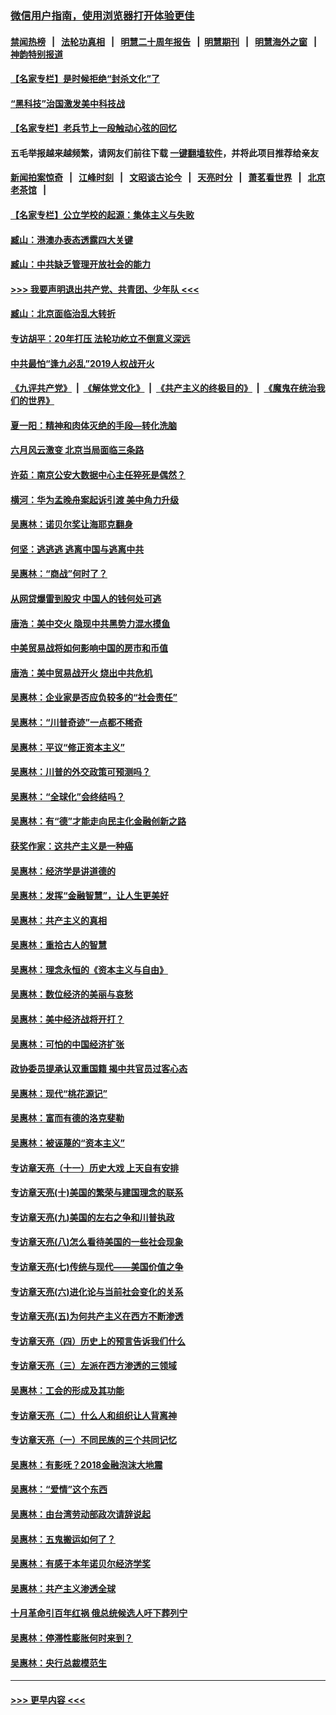 ### [微信用户指南，使用浏览器打开体验更佳](https://github.com/gfw-breaker/banned-news1/blob/master/indexes/wechat-guide.md?t=0)
#### [禁闻热榜](热点新闻.md?t=0)  &nbsp;&nbsp;|&nbsp;&nbsp; [法轮功真相](https://github.com/gfw-breaker/truth/blob/master/README.md?t=0) &nbsp;&nbsp;|&nbsp;&nbsp; [明慧二十周年报告](https://github.com/gfw-breaker/mh-reports/blob/master/README.md?t=0) &nbsp;&nbsp;|&nbsp;&nbsp;[明慧期刊](https://github.com/gfw-breaker/mh-qikan) &nbsp;&nbsp;|&nbsp;&nbsp; [明慧海外之窗](https://github.com/gfw-breaker/mh-news/blob/master/README.md?t=0) &nbsp;&nbsp;|&nbsp;&nbsp; [神韵特别报道](https://github.com/gfw-breaker/mh-news/blob/master/shenyun.md?t=0)
#### [【名家专栏】是时候拒绝“封杀文化”了](../pages/nsc423/n11814093.md?t=02110702) 
#### [“黑科技”治国激发美中科技战](../pages/nsc423/n11638056.md?t=02110702) 
#### [【名家专栏】老兵节上一段触动心弦的回忆](../pages/nsc423/n11646016.md?t=02110702) 
#### 五毛举报越来越频繁，请网友们前往下载 [一键翻墙软件](https://github.com/gfw-breaker/ssr-accounts)，并将此项目推荐给亲友
#### [新闻拍案惊奇](https://github.com/gfw-breaker/banned-news1/blob/master/pages/link4.md) &nbsp;&nbsp;|&nbsp;&nbsp; [江峰时刻](https://github.com/gfw-breaker/banned-news1/blob/master/pages/link4.md) &nbsp;&nbsp;|&nbsp;&nbsp; [文昭谈古论今](https://github.com/gfw-breaker/banned-news1/blob/master/pages/link4.md) &nbsp;&nbsp;|&nbsp;&nbsp; [天亮时分](https://github.com/gfw-breaker/banned-news1/blob/master/pages/link4.md) &nbsp;&nbsp;|&nbsp;&nbsp; [萧茗看世界](https://github.com/gfw-breaker/banned-news1/blob/master/pages/link4.md) &nbsp;&nbsp;|&nbsp;&nbsp; [北京老茶馆](https://github.com/gfw-breaker/banned-news1/blob/master/pages/link4.md) &nbsp;&nbsp;|&nbsp;&nbsp; 
#### [【名家专栏】公立学校的起源：集体主义与失败](../pages/nsc423/n11601833.md?t=02110702) 
#### [臧山：港澳办表态透露四大关键](../pages/nsc423/n11421628.md?t=02110702) 
#### [臧山：中共缺乏管理开放社会的能力](../pages/nsc423/n11407457.md?t=02110702) 
#### [>>> 我要声明退出共产党、共青团、少年队 <<<](https://github.com/begood0513/goodnews/blob/master/quit/letter.md) 
#### [臧山：北京面临治乱大转折](../pages/nsc423/n11406895.md?t=02110702) 
#### [专访胡平：20年打压 法轮功屹立不倒意义深远](../pages/nsc423/n11398800.md?t=02110702) 
#### [中共最怕“逢九必乱”2019人权战开火](../pages/nsc423/n11385248.md?t=02110702) 
#### [《九评共产党》](https://github.com/begood0513/9ping.md/blob/master/README.md) &nbsp;|&nbsp; [《解体党文化》](../../../../jtdwh.md/blob/master/README.md)  &nbsp;|&nbsp; [《共产主义的终极目的》](../../../../gczydzjmd.md/blob/master/README.md) &nbsp;|&nbsp; [《魔鬼在统治我们的世界》](../../../../mgztzwmdsj.md/blob/master/README.md) 
#### [夏一阳：精神和肉体灭绝的手段—转化洗脑](../pages/nsc423/n11368250.md?t=02110702) 
#### [六月风云激变 北京当局面临三条路](../pages/nsc423/n11313668.md?t=02110702) 
#### [许茹：南京公安大数据中心主任猝死是偶然？](../pages/nsc423/n11064744.md?t=02110702) 
#### [横河：华为孟晚舟案起诉引渡 美中角力升级](../pages/nsc423/n11027230.md?t=02110702) 
#### [吴惠林：诺贝尔奖让海耶克翻身](../pages/nsc423/n10890049.md?t=02110702) 
#### [何坚：逃逃逃 逃离中国与逃离中共](../pages/nsc423/n10592891.md?t=02110702) 
#### [吴惠林：“商战”何时了？](../pages/nsc423/n10573558.md?t=02110702) 
#### [从网贷爆雷到股灾 中国人的钱何处可逃](../pages/nsc423/n10572800.md?t=02110702) 
#### [唐浩：美中交火 隐现中共黑势力混水摸鱼](../pages/nsc423/n10544040.md?t=02110702) 
#### [中美贸易战将如何影响中国的房市和币值](../pages/nsc423/n10543697.md?t=02110702) 
#### [唐浩：美中贸易战开火 烧出中共危机](../pages/nsc423/n10540126.md?t=02110702) 
#### [吴惠林：企业家是否应负较多的“社会责任”](../pages/nsc423/n10535022.md?t=02110702) 
#### [吴惠林：“川普奇迹”一点都不稀奇](../pages/nsc423/n10512808.md?t=02110702) 
#### [吴惠林：平议“修正资本主义”](../pages/nsc423/n10495724.md?t=02110702) 
#### [吴惠林：川普的外交政策可预测吗？](../pages/nsc423/n10462387.md?t=02110702) 
#### [吴惠林：“全球化”会终结吗？](../pages/nsc423/n10452838.md?t=02110702) 
#### [吴惠林：有“德”才能走向民主化金融创新之路](../pages/nsc423/n10432292.md?t=02110702) 
#### [获奖作家：这共产主义是一种癌](../pages/nsc423/n10431541.md?t=02110702) 
#### [吴惠林：经济学是讲道德的](../pages/nsc423/n10398014.md?t=02110702) 
#### [吴惠林：发挥“金融智慧”，让人生更美好](../pages/nsc423/n10375019.md?t=02110702) 
#### [吴惠林：共产主义的真相](../pages/nsc423/n10351394.md?t=02110702) 
#### [吴惠林：重拾古人的智慧](../pages/nsc423/n10337691.md?t=02110702) 
#### [吴惠林：理念永恒的《资本主义与自由》](../pages/nsc423/n10316274.md?t=02110702) 
#### [吴惠林：数位经济的美丽与哀愁](../pages/nsc423/n10292946.md?t=02110702) 
#### [吴惠林：美中经济战将开打？](../pages/nsc423/n10258825.md?t=02110702) 
#### [吴惠林：可怕的中国经济扩张](../pages/nsc423/n10219147.md?t=02110702) 
#### [政协委员提承认双重国籍 揭中共官员过客心态](../pages/nsc423/n10208809.md?t=02110702) 
#### [吴惠林：现代“桃花源记”](../pages/nsc423/n10185234.md?t=02110702) 
#### [吴惠林：富而有德的洛克斐勒](../pages/nsc423/n10142264.md?t=02110702) 
#### [吴惠林：被诬蔑的“资本主义”](../pages/nsc423/n10124816.md?t=02110702) 
#### [专访章天亮（十一）历史大戏 上天自有安排](../pages/nsc423/n10094905.md?t=02110702) 
#### [专访章天亮(十)美国的繁荣与建国理念的联系](../pages/nsc423/n10094899.md?t=02110702) 
#### [专访章天亮(九)美国的左右之争和川普执政](../pages/nsc423/n10094889.md?t=02110702) 
#### [专访章天亮(八)怎么看待美国的一些社会现象](../pages/nsc423/n10094857.md?t=02110702) 
#### [专访章天亮(七)传统与现代——美国价值之争](../pages/nsc423/n10093140.md?t=02110702) 
#### [专访章天亮(六)进化论与当前社会变化的关系](../pages/nsc423/n10092036.md?t=02110702) 
#### [专访章天亮(五)为何共产主义在西方不断渗透](../pages/nsc423/n10083620.md?t=02110702) 
#### [专访章天亮（四）历史上的预言告诉我们什么](../pages/nsc423/n10083606.md?t=02110702) 
#### [专访章天亮（三）左派在西方渗透的三领域](../pages/nsc423/n10081115.md?t=02110702) 
#### [吴惠林：工会的形成及其功能](../pages/nsc423/n10080633.md?t=02110702) 
#### [专访章天亮（二）什么人和组织让人背离神](../pages/nsc423/n10076637.md?t=02110702) 
#### [专访章天亮（一）不同民族的三个共同记忆](../pages/nsc423/n10074188.md?t=02110702) 
#### [吴惠林：有影呒？2018金融泡沫大地震](../pages/nsc423/n10040534.md?t=02110702) 
#### [吴惠林：“爱情”这个东西](../pages/nsc423/n10019423.md?t=02110702) 
#### [吴惠林：由台湾劳动部政次请辞说起](../pages/nsc423/n9979679.md?t=02110702) 
#### [吴惠林：五鬼搬运如何了？](../pages/nsc423/n9925338.md?t=02110702) 
#### [吴惠林：有感于本年诺贝尔经济学奖](../pages/nsc423/n9871883.md?t=02110702) 
#### [吴惠林：共产主义渗透全球](../pages/nsc423/n9812748.md?t=02110702) 
#### [十月革命引百年红祸 俄总统候选人吁下葬列宁](../pages/nsc423/n9810182.md?t=02110702) 
#### [吴惠林：停滞性膨胀何时来到？](../pages/nsc423/n9764136.md?t=02110702) 
#### [吴惠林：央行总裁模范生](../pages/nsc423/n9728134.md?t=02110702) 

----
#### [ >>> 更早内容 <<< ](../indexes/nsc423-earlier.md)
